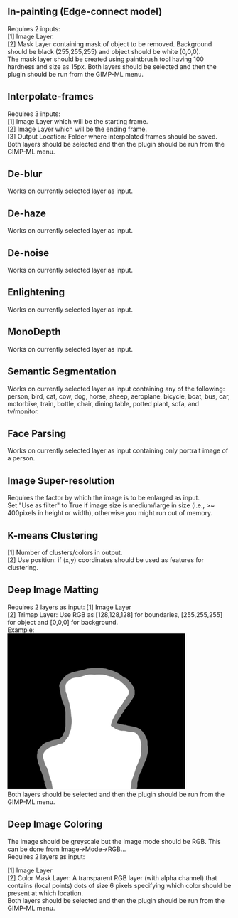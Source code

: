 ## In-painting (Edge-connect model)
Requires 2 inputs:<br>
[1] Image Layer. <br>
[2] Mask Layer containing mask of object to be removed. Background should be black (255,255,255) and object should be white (0,0,0). <br>
The mask layer should be created using paintbrush tool having 100 hardness and size as 15px. 
Both layers should be selected and then the plugin should be run from the GIMP-ML menu.

## Interpolate-frames
Requires 3 inputs:<br>
[1] Image Layer which will be the starting frame. <br>
[2] Image Layer which will be the ending frame. <br>
[3] Output Location: Folder where interpolated frames should be saved. <br>
Both layers should be selected and then the plugin should be run from the GIMP-ML menu.

## De-blur
Works on currently selected layer as input.


## De-haze
Works on currently selected layer as input.


## De-noise
Works on currently selected layer as input.


## Enlightening
Works on currently selected layer as input.


## MonoDepth
Works on currently selected layer as input.


## Semantic Segmentation
Works on currently selected layer as input containing any of the following: person, bird, cat, cow, dog, horse, sheep,  aeroplane, bicycle, boat, bus, car, motorbike, train, bottle, chair, dining table, potted plant, sofa, and tv/monitor. <br> 


## Face Parsing
Works on currently selected layer as input containing only portrait image of a person.<br>


## Image Super-resolution
Requires the factor by which the image is to be enlarged as input.<br>
Set "Use as filter" to True if image size is medium/large in size (i.e., >~ 400pixels in height or width), otherwise you might run out of memory.<br>

## K-means Clustering
[1] Number of clusters/colors in output. <br>
[2] Use position: if (x,y) coordinates should be used as features for clustering. <br>

## Deep Image Matting
Requires 2 layers as input:
[1] Image Layer <br>
[2] Trimap Layer: Use RGB as [128,128,128] for boundaries, [255,255,255] for object and [0,0,0] for background. <br>
Example: <br>
![image1](https://github.com/kritiksoman/tmp/blob/master/trimap.png)<br>
Both layers should be selected and then the plugin should be run from the GIMP-ML menu.

## Deep Image Coloring
The image should be greyscale but the image mode should be RGB. This can be done from Image->Mode->RGB... <br>
Requires 2 layers as input:

[1] Image Layer <br>
[2] Color Mask Layer: A transparent RGB layer (with alpha channel) that contains (local points) dots of size 6 pixels specifying which color should be present at which location.<br>
Both layers should be selected and then the plugin should be run from the GIMP-ML menu.
